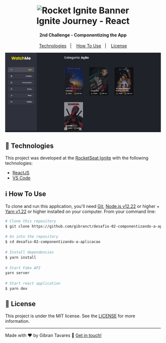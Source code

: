 <h1 align="center">
    <img alt="Rocket Ignite Banner" src="https://media.graphcms.com/VQdhED83TEezOZJyLeS2" />
    <br>
    Ignite Journey - React
</h1>

<h4 align="center">
  2nd Challenge - Componentizing the App
</h4>

<p align="center">
  <a href="#rocket-technologies">Technologies</a>&nbsp;&nbsp;&nbsp;|&nbsp;&nbsp;&nbsp;
  <a href="#information_source-how-to-use">How To Use</a>&nbsp;&nbsp;&nbsp;|&nbsp;&nbsp;&nbsp;
  <a href="#memo-license">License</a>
</p>

<p align="center">
  <img alt="Demo"  src="./screenshots/home-screen.png">
</p>


## :rocket: Technologies

This project was developed at the [RocketSeat Ignite](https://www.rocketseat.com.br/ignite) with the following technologies:

-  [ReactJS](https://reactjs.org/)
-  [VS Code][vc]

## :information_source: How To Use

To clone and run this application, you'll need [Git](https://git-scm.com), [Node.js v12.22][nodejs] or higher + [Yarn v1.22][yarn] or higher installed on your computer. From your command line:

```bash
# Clone this repository
$ git clone https://github.com/gibranct/desafio-02-componentizando-a-aplicacao.git

# Go into the repository
$ cd desafio-02-componentizando-a-aplicacao

# Install dependencies
$ yarn install

# Start Fake API
yarn server

# Start react application
$ yarn dev
```

## :memo: License
This project is under the MIT license. See the [LICENSE](https://github.com/gibranct/desafio-01-conceitos-do-react/blob/main/LICENSE) for more information.

---

Made with ♥ by Gibran Tavares :wave: [Get in touch!](https://www.linkedin.com/in/gibran-tavares-89120597/)

[nodejs]: https://nodejs.org/
[yarn]: https://yarnpkg.com/
[vc]: https://code.visualstudio.com/